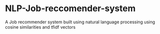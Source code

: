 # NLP-Job-reccomender-system

A Job recommender system built using natural language processing using cosine similarities and tfidf vectors

